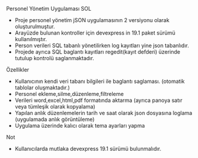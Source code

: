 Personel Yönetim Uygulaması SOL
   - Proje personel yönetim jSON uygulamasının 2 versiyonu olarak oluşturulmuştur.
   - Arayüzde bulunan kontroller için devexpress in 19.1 paket sürümü kullanılmıştır.
   - Person verileri SQL tabanlı yönetilirken log kayıtları yine json tabanlıdır.
   - Projede ayrıca SQL baglantı kayıtları regedit(kayıt defderi) üzerinde tutulup kontrolü saglanmaktadır.


Özellikler
  - Kullanıcının kendi veri tabanı bilgileri ile baglantı saglaması. (otomatik tablolar oluşmaktadır.)
  - Personel ekleme,silme,düzenleme,filtreleme
  - Verileri word,excel,html,pdf formatında aktarma (ayrıca panoya satır veya tümleşik olarak kopyalama)
  - Yapılan anlık düzenlemelerin tarih ve saat olarak json dosyasına loglama (uygulamada anlık görüntüleme)
  - Uygulama üzerinde kalıcı olarak tema ayarları yapma

Not
 - Kullanıcılarda mutlaka devexpress 19.1 sürümü bulunmalıdır.


  


     
